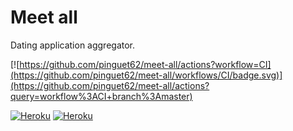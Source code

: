 # Meet all

Dating application aggregator.

[![https://github.com/pinguet62/meet-all/actions?workflow=CI](https://github.com/pinguet62/meet-all/workflows/CI/badge.svg)](https://github.com/pinguet62/meet-all/actions?query=workflow%3ACI+branch%3Amaster)

[![Heroku](http://heroku-badge.herokuapp.com/?app=meet-all-ui)](https://meet-all-ui.herokuapp.com)
[![Heroku](http://heroku-badge.herokuapp.com/?app=meet-all-api)](https://meet-all-api.herokuapp.com/swagger-ui.html)
